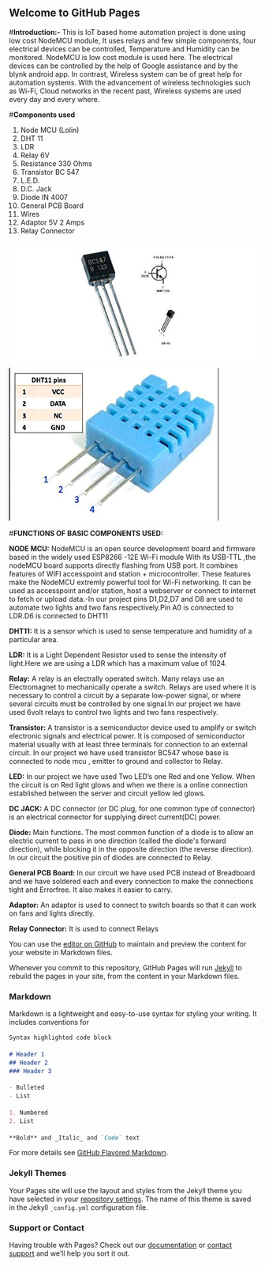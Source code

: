 ## Welcome to GitHub Pages
#**Introduction:-**
This is IoT based home automation project is done using low cost NodeMCU module, It uses relays and few simple components, four electrical devices can be controlled, Temperature and Humidity can be monitored. NodeMCU is low cost module is used here. The electrical devices can be controlled by the help of Google assistance and by the blynk android app. In contrast, Wireless system can be of great help for automation systems. With the advancement of wireless technologies such as Wi-Fi, Cloud networks in the recent past, Wireless systems are used every day and every where.

#**Components used**
1. Node MCU (Lolin)
2. DHT 11 
3. LDR 
4. Relay 6V 
5. Resistance 330 Ohms
6. Transistor  BC 547
7. L.E.D.
8. D.C. Jack
9. Diode IN 4007
10. General PCB Board
11. Wires
12. Adaptor 5V 2 Amps
13. Relay Connector



![Transistor](https://github.com/Trivediujjwal/home-automation/blob/master/4177ZsM1EpL._SX522_.jpg)
![DHT 11](https://github.com/Trivediujjwal/home-automation/blob/master/51-fjA52JRL._SX425_.jpg)

#**FUNCTIONS OF BASIC  COMPONENTS USED:**

**NODE MCU:**
NodeMCU is an open source development board and firmware based in the
 widely used ESP8266 -12E Wi-Fi module With its USB-TTL ,the nodeMCU 
board supports directly flashing from USB port. It combines features of WIFI
 accesspoint and station + microcontroller. These features   make the NodeMCU
 extremly powerful tool for Wi-Fi networking. It can be used as accesspoint and/or
 station, host a webserver or connect to internet to fetch or upload data.-In our 
project pins D1,D2,D7 and D8 are used to automate two lights and two fans
 respectively.Pin A0 is connected to LDR.D6 is connected to DHT11


**DHT11:** It is a sensor which is used to sense temperature and humidity of a 
 particular area.


**LDR:** It is a Light Dependent Resistor  used to sense the intensity of light.Here
 we are using a  LDR which has a maximum value of 1024.


**Relay:** A relay is an electrally operated switch. Many relays use an
Electromagnet to mechanically operate a switch. Relays are used where it is
 necessary to control a circuit by a separate low-power signal, or where several
 circuits must be controlled by one signal.In our project we have used  6volt
 relays to control two lights and two fans respectively.


**Transistor:** A transistor is a semiconductor device used to amplify or switch
electronic signals and electrical power. It is composed of semiconductor material 
usually with at least three terminals for connection to an external circuit.
In our project we have used transistor BC547  whose base is connected to node mcu ,
emitter to ground and collector to Relay.


**LED:** In our project we have used Two LED’s one Red and one Yellow.
When the circuit is on Red light glows and when we there is a online connection 
established  between the server and circuit yellow led glows.


**DC JACK:** A DC connector (or DC plug, for one common type of connector)
is an electrical connector for supplying direct current(DC) power.


**Diode:** Main functions. The most common function of a diode is to allow an 
electric current to pass in one direction (called the diode's forward direction),
while blocking it in the opposite direction (the reverse direction).
In our circuit  the positive pin of diodes are connected to  Relay.


**General PCB Board:** In our circuit we have used PCB instead of Breadboard 
and we have soldered each and every connection to make the connections tight  and Errorfree.
It  also makes it easier to carry.


**Adaptor:** An adaptor is used to connect to switch boards so that it can work on fans and lights directly.


**Relay Connector:** It is used to connect Relays

You can use the [editor on GitHub](https://github.com/Trivediujjwal/home-automation/edit/master/README.md) to maintain and preview the content for your website in Markdown files.

Whenever you commit to this repository, GitHub Pages will run [Jekyll](https://jekyllrb.com/) to rebuild the pages in your site, from the content in your Markdown files.

### Markdown

Markdown is a lightweight and easy-to-use syntax for styling your writing. It includes conventions for

```markdown
Syntax highlighted code block

# Header 1
## Header 2
### Header 3

- Bulleted
- List

1. Numbered
2. List

**Bold** and _Italic_ and `Code` text

```

For more details see [GitHub Flavored Markdown](https://guides.github.com/features/mastering-markdown/).

### Jekyll Themes

Your Pages site will use the layout and styles from the Jekyll theme you have selected in your [repository settings](https://github.com/Trivediujjwal/home-automation/settings). The name of this theme is saved in the Jekyll `_config.yml` configuration file.

### Support or Contact

Having trouble with Pages? Check out our [documentation](https://help.github.com/categories/github-pages-basics/) or [contact support](https://github.com/contact) and we’ll help you sort it out.

